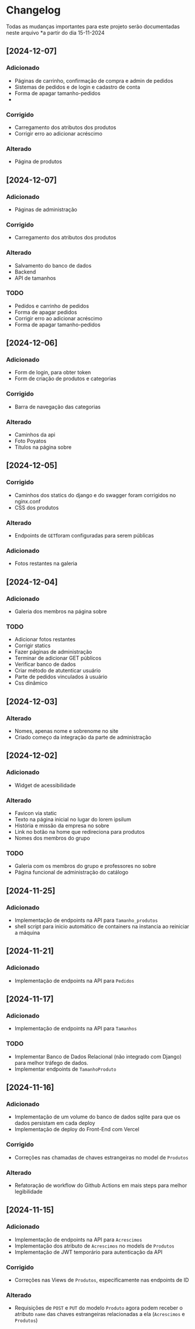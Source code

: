 # Changelog

Todas as mudanças importantes para este projeto serão documentadas neste arquivo *a partir do dia 15-11-2024
## [2024-12-07]

### Adicionado
- Páginas de carrinho, confirmação de compra e admin de pedidos
- Sistemas de pedidos e de login e cadastro de conta
- Forma de apagar tamanho-pedidos
- 
### Corrigido
- Carregamento dos atributos dos produtos
- Corrigir erro ao adicionar acréscimo

### Alterado
- Página de produtos

## [2024-12-07]

### Adicionado
- Páginas de administração

### Corrigido
- Carregamento dos atributos dos produtos

### Alterado
- Salvamento do banco de dados
- Backend
- API de tamanhos

### TODO
- Pedidos e carrinho de pedidos
- Forma de apagar pedidos
- Corrigir erro ao adicionar acréscimo
- Forma de apagar tamanho-pedidos

## [2024-12-06]

### Adicionado
- Form de login, para obter token
- Form de criação de produtos e categorias

### Corrigido
- Barra de navegação das categorias

### Alterado
- Caminhos da api
- Foto Poyatos
- Títulos na página sobre

## [2024-12-05]

### Corrigido
- Caminhos dos statics do django e do swagger foram corrigidos no nginx.conf
- CSS dos produtos

### Alterado
- Endpoints de `GET`foram configuradas para serem públicas

### Adicionado
- Fotos restantes na galeria

## [2024-12-04]

### Adicionado
- Galeria dos membros na página sobre

### TODO
- Adicionar fotos restantes
- Corrigir statics
- Fazer páginas de administração
- Terminar de adicionar GET públicos
- Verificar banco de dados
- Criar método de atutenticar usuário
- Parte de pedidos vinculados à usuário
- Css dinâmico

## [2024-12-03]

### Alterado
- Nomes, apenas nome e sobrenome no site
- Criado começo da integração da parte de administração

## [2024-12-02]

### Adicionado
- Widget de acessibilidade

### Alterado
- Favicon via static
- Texto na página inicial no lugar do lorem ipsilum
- História e missão da empresa no sobre
- Link no botão na home que redireciona para produtos
- Nomes dos membros do grupo

### TODO
-  Galeria com os membros do grupo e professores no sobre
-  Página funcional de administração do catálogo

## [2024-11-25]

### Adicionado
- Implementação de endpoints na API para `Tamanho_produtos`
- shell script para inicio automático de containers na instancia ao reiniciar a máquina

## [2024-11-21]

### Adicionado
- Implementação de endpoints na API para `Pedidos`

## [2024-11-17]

### Adicionado
- Implementação de endpoints na API para `Tamanhos`

### TODO
- Implementar Banco de Dados Relacional (não integrado com Django) para melhor tráfego de dados.
- Implementar endpoints de `TamanhoProduto`

## [2024-11-16]

### Adicionado
- Implementação de um volume do banco de dados sqlite para que os dados persistam em cada deploy
- Implementação de deploy do Front-End com Vercel

### Corrigido
- Correções nas chamadas de chaves estrangeiras no model de `Produtos`

### Alterado
- Refatoração de workflow do Github Actions em mais steps para melhor legibilidade

## [2024-11-15]

### Adicionado
- Implementação de endpoints na API para `Acrescimos`
- Implementação dos atributo de `Acrescimos` no models de `Produtos`
- Implementação de JWT temporário para autenticação da API

### Corrigido
- Correções nas Views de `Produtos`, especificamente nas endpoints de ID

### Alterado
- Requisições de `POST` e `PUT` do modelo `Produto` agora podem receber o atributo `name` das chaves estrangeiras relacionadas a ela (`Acrescimos` e `Produtos`)
